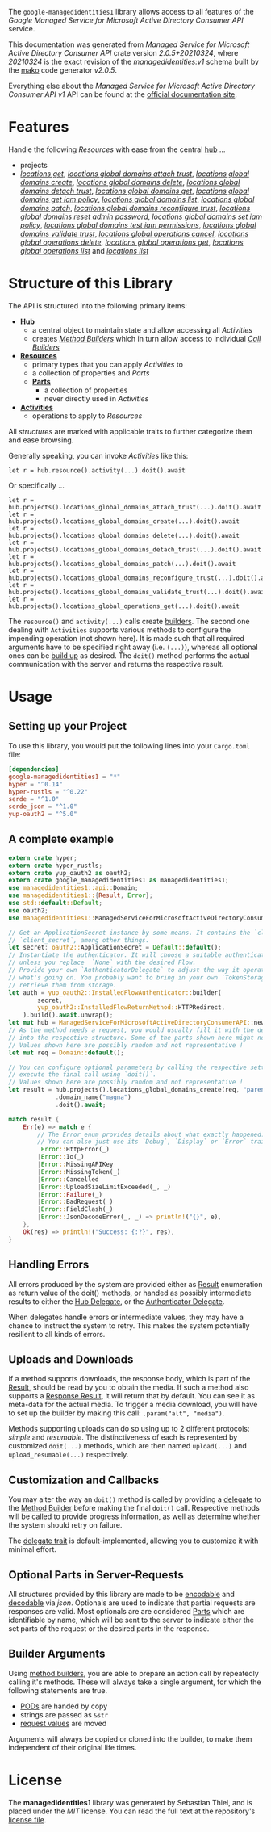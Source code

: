 <!---
DO NOT EDIT !
This file was generated automatically from 'src/mako/api/README.md.mako'
DO NOT EDIT !
-->
The `google-managedidentities1` library allows access to all features of the *Google Managed Service for Microsoft Active Directory Consumer API* service.

This documentation was generated from *Managed Service for Microsoft Active Directory Consumer API* crate version *2.0.5+20210324*, where *20210324* is the exact revision of the *managedidentities:v1* schema built by the [mako](http://www.makotemplates.org/) code generator *v2.0.5*.

Everything else about the *Managed Service for Microsoft Active Directory Consumer API* *v1* API can be found at the
[official documentation site](https://cloud.google.com/managed-microsoft-ad/).
# Features

Handle the following *Resources* with ease from the central [hub](https://docs.rs/google-managedidentities1/2.0.5+20210324/google_managedidentities1/ManagedServiceForMicrosoftActiveDirectoryConsumerAPI) ... 

* projects
 * [*locations get*](https://docs.rs/google-managedidentities1/2.0.5+20210324/google_managedidentities1/api::ProjectLocationGetCall), [*locations global domains attach trust*](https://docs.rs/google-managedidentities1/2.0.5+20210324/google_managedidentities1/api::ProjectLocationGlobalDomainAttachTrustCall), [*locations global domains create*](https://docs.rs/google-managedidentities1/2.0.5+20210324/google_managedidentities1/api::ProjectLocationGlobalDomainCreateCall), [*locations global domains delete*](https://docs.rs/google-managedidentities1/2.0.5+20210324/google_managedidentities1/api::ProjectLocationGlobalDomainDeleteCall), [*locations global domains detach trust*](https://docs.rs/google-managedidentities1/2.0.5+20210324/google_managedidentities1/api::ProjectLocationGlobalDomainDetachTrustCall), [*locations global domains get*](https://docs.rs/google-managedidentities1/2.0.5+20210324/google_managedidentities1/api::ProjectLocationGlobalDomainGetCall), [*locations global domains get iam policy*](https://docs.rs/google-managedidentities1/2.0.5+20210324/google_managedidentities1/api::ProjectLocationGlobalDomainGetIamPolicyCall), [*locations global domains list*](https://docs.rs/google-managedidentities1/2.0.5+20210324/google_managedidentities1/api::ProjectLocationGlobalDomainListCall), [*locations global domains patch*](https://docs.rs/google-managedidentities1/2.0.5+20210324/google_managedidentities1/api::ProjectLocationGlobalDomainPatchCall), [*locations global domains reconfigure trust*](https://docs.rs/google-managedidentities1/2.0.5+20210324/google_managedidentities1/api::ProjectLocationGlobalDomainReconfigureTrustCall), [*locations global domains reset admin password*](https://docs.rs/google-managedidentities1/2.0.5+20210324/google_managedidentities1/api::ProjectLocationGlobalDomainResetAdminPasswordCall), [*locations global domains set iam policy*](https://docs.rs/google-managedidentities1/2.0.5+20210324/google_managedidentities1/api::ProjectLocationGlobalDomainSetIamPolicyCall), [*locations global domains test iam permissions*](https://docs.rs/google-managedidentities1/2.0.5+20210324/google_managedidentities1/api::ProjectLocationGlobalDomainTestIamPermissionCall), [*locations global domains validate trust*](https://docs.rs/google-managedidentities1/2.0.5+20210324/google_managedidentities1/api::ProjectLocationGlobalDomainValidateTrustCall), [*locations global operations cancel*](https://docs.rs/google-managedidentities1/2.0.5+20210324/google_managedidentities1/api::ProjectLocationGlobalOperationCancelCall), [*locations global operations delete*](https://docs.rs/google-managedidentities1/2.0.5+20210324/google_managedidentities1/api::ProjectLocationGlobalOperationDeleteCall), [*locations global operations get*](https://docs.rs/google-managedidentities1/2.0.5+20210324/google_managedidentities1/api::ProjectLocationGlobalOperationGetCall), [*locations global operations list*](https://docs.rs/google-managedidentities1/2.0.5+20210324/google_managedidentities1/api::ProjectLocationGlobalOperationListCall) and [*locations list*](https://docs.rs/google-managedidentities1/2.0.5+20210324/google_managedidentities1/api::ProjectLocationListCall)




# Structure of this Library

The API is structured into the following primary items:

* **[Hub](https://docs.rs/google-managedidentities1/2.0.5+20210324/google_managedidentities1/ManagedServiceForMicrosoftActiveDirectoryConsumerAPI)**
    * a central object to maintain state and allow accessing all *Activities*
    * creates [*Method Builders*](https://docs.rs/google-managedidentities1/2.0.5+20210324/google_managedidentities1/client::MethodsBuilder) which in turn
      allow access to individual [*Call Builders*](https://docs.rs/google-managedidentities1/2.0.5+20210324/google_managedidentities1/client::CallBuilder)
* **[Resources](https://docs.rs/google-managedidentities1/2.0.5+20210324/google_managedidentities1/client::Resource)**
    * primary types that you can apply *Activities* to
    * a collection of properties and *Parts*
    * **[Parts](https://docs.rs/google-managedidentities1/2.0.5+20210324/google_managedidentities1/client::Part)**
        * a collection of properties
        * never directly used in *Activities*
* **[Activities](https://docs.rs/google-managedidentities1/2.0.5+20210324/google_managedidentities1/client::CallBuilder)**
    * operations to apply to *Resources*

All *structures* are marked with applicable traits to further categorize them and ease browsing.

Generally speaking, you can invoke *Activities* like this:

```Rust,ignore
let r = hub.resource().activity(...).doit().await
```

Or specifically ...

```ignore
let r = hub.projects().locations_global_domains_attach_trust(...).doit().await
let r = hub.projects().locations_global_domains_create(...).doit().await
let r = hub.projects().locations_global_domains_delete(...).doit().await
let r = hub.projects().locations_global_domains_detach_trust(...).doit().await
let r = hub.projects().locations_global_domains_patch(...).doit().await
let r = hub.projects().locations_global_domains_reconfigure_trust(...).doit().await
let r = hub.projects().locations_global_domains_validate_trust(...).doit().await
let r = hub.projects().locations_global_operations_get(...).doit().await
```

The `resource()` and `activity(...)` calls create [builders][builder-pattern]. The second one dealing with `Activities` 
supports various methods to configure the impending operation (not shown here). It is made such that all required arguments have to be 
specified right away (i.e. `(...)`), whereas all optional ones can be [build up][builder-pattern] as desired.
The `doit()` method performs the actual communication with the server and returns the respective result.

# Usage

## Setting up your Project

To use this library, you would put the following lines into your `Cargo.toml` file:

```toml
[dependencies]
google-managedidentities1 = "*"
hyper = "^0.14"
hyper-rustls = "^0.22"
serde = "^1.0"
serde_json = "^1.0"
yup-oauth2 = "^5.0"
```

## A complete example

```Rust
extern crate hyper;
extern crate hyper_rustls;
extern crate yup_oauth2 as oauth2;
extern crate google_managedidentities1 as managedidentities1;
use managedidentities1::api::Domain;
use managedidentities1::{Result, Error};
use std::default::Default;
use oauth2;
use managedidentities1::ManagedServiceForMicrosoftActiveDirectoryConsumerAPI;

// Get an ApplicationSecret instance by some means. It contains the `client_id` and 
// `client_secret`, among other things.
let secret: oauth2::ApplicationSecret = Default::default();
// Instantiate the authenticator. It will choose a suitable authentication flow for you, 
// unless you replace  `None` with the desired Flow.
// Provide your own `AuthenticatorDelegate` to adjust the way it operates and get feedback about 
// what's going on. You probably want to bring in your own `TokenStorage` to persist tokens and
// retrieve them from storage.
let auth = yup_oauth2::InstalledFlowAuthenticator::builder(
        secret,
        yup_oauth2::InstalledFlowReturnMethod::HTTPRedirect,
    ).build().await.unwrap();
let mut hub = ManagedServiceForMicrosoftActiveDirectoryConsumerAPI::new(hyper::Client::builder().build(hyper_rustls::HttpsConnector::with_native_roots()), auth);
// As the method needs a request, you would usually fill it with the desired information
// into the respective structure. Some of the parts shown here might not be applicable !
// Values shown here are possibly random and not representative !
let mut req = Domain::default();

// You can configure optional parameters by calling the respective setters at will, and
// execute the final call using `doit()`.
// Values shown here are possibly random and not representative !
let result = hub.projects().locations_global_domains_create(req, "parent")
             .domain_name("magna")
             .doit().await;

match result {
    Err(e) => match e {
        // The Error enum provides details about what exactly happened.
        // You can also just use its `Debug`, `Display` or `Error` traits
         Error::HttpError(_)
        |Error::Io(_)
        |Error::MissingAPIKey
        |Error::MissingToken(_)
        |Error::Cancelled
        |Error::UploadSizeLimitExceeded(_, _)
        |Error::Failure(_)
        |Error::BadRequest(_)
        |Error::FieldClash(_)
        |Error::JsonDecodeError(_, _) => println!("{}", e),
    },
    Ok(res) => println!("Success: {:?}", res),
}

```
## Handling Errors

All errors produced by the system are provided either as [Result](https://docs.rs/google-managedidentities1/2.0.5+20210324/google_managedidentities1/client::Result) enumeration as return value of
the doit() methods, or handed as possibly intermediate results to either the 
[Hub Delegate](https://docs.rs/google-managedidentities1/2.0.5+20210324/google_managedidentities1/client::Delegate), or the [Authenticator Delegate](https://docs.rs/yup-oauth2/*/yup_oauth2/trait.AuthenticatorDelegate.html).

When delegates handle errors or intermediate values, they may have a chance to instruct the system to retry. This 
makes the system potentially resilient to all kinds of errors.

## Uploads and Downloads
If a method supports downloads, the response body, which is part of the [Result](https://docs.rs/google-managedidentities1/2.0.5+20210324/google_managedidentities1/client::Result), should be
read by you to obtain the media.
If such a method also supports a [Response Result](https://docs.rs/google-managedidentities1/2.0.5+20210324/google_managedidentities1/client::ResponseResult), it will return that by default.
You can see it as meta-data for the actual media. To trigger a media download, you will have to set up the builder by making
this call: `.param("alt", "media")`.

Methods supporting uploads can do so using up to 2 different protocols: 
*simple* and *resumable*. The distinctiveness of each is represented by customized 
`doit(...)` methods, which are then named `upload(...)` and `upload_resumable(...)` respectively.

## Customization and Callbacks

You may alter the way an `doit()` method is called by providing a [delegate](https://docs.rs/google-managedidentities1/2.0.5+20210324/google_managedidentities1/client::Delegate) to the 
[Method Builder](https://docs.rs/google-managedidentities1/2.0.5+20210324/google_managedidentities1/client::CallBuilder) before making the final `doit()` call. 
Respective methods will be called to provide progress information, as well as determine whether the system should 
retry on failure.

The [delegate trait](https://docs.rs/google-managedidentities1/2.0.5+20210324/google_managedidentities1/client::Delegate) is default-implemented, allowing you to customize it with minimal effort.

## Optional Parts in Server-Requests

All structures provided by this library are made to be [encodable](https://docs.rs/google-managedidentities1/2.0.5+20210324/google_managedidentities1/client::RequestValue) and 
[decodable](https://docs.rs/google-managedidentities1/2.0.5+20210324/google_managedidentities1/client::ResponseResult) via *json*. Optionals are used to indicate that partial requests are responses 
are valid.
Most optionals are are considered [Parts](https://docs.rs/google-managedidentities1/2.0.5+20210324/google_managedidentities1/client::Part) which are identifiable by name, which will be sent to 
the server to indicate either the set parts of the request or the desired parts in the response.

## Builder Arguments

Using [method builders](https://docs.rs/google-managedidentities1/2.0.5+20210324/google_managedidentities1/client::CallBuilder), you are able to prepare an action call by repeatedly calling it's methods.
These will always take a single argument, for which the following statements are true.

* [PODs][wiki-pod] are handed by copy
* strings are passed as `&str`
* [request values](https://docs.rs/google-managedidentities1/2.0.5+20210324/google_managedidentities1/client::RequestValue) are moved

Arguments will always be copied or cloned into the builder, to make them independent of their original life times.

[wiki-pod]: http://en.wikipedia.org/wiki/Plain_old_data_structure
[builder-pattern]: http://en.wikipedia.org/wiki/Builder_pattern
[google-go-api]: https://github.com/google/google-api-go-client

# License
The **managedidentities1** library was generated by Sebastian Thiel, and is placed 
under the *MIT* license.
You can read the full text at the repository's [license file][repo-license].

[repo-license]: https://github.com/Byron/google-apis-rsblob/main/LICENSE.md
